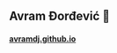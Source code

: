 ## Avram Đorđević 👋
<!-- ##### 💻 👨‍🍳 cooking in vscode -->
#### [avramdj.github.io](https://avramdj.github.io)
